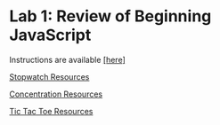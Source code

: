 # Lab 1: Review of Beginning JavaScript
Instructions are available [[here]](https://lcc-cit.github.io/CS233JS-CourseMaterials/Labs/Lab01/Lab01_Instructions_ReviewBeginningJS.html)

[Stopwatch Resources](https://drive.google.com/drive/folders/156k99ByO2jnzu1kkTWECPCTWIex6RT8g)

[Concentration Resources](https://drive.google.com/drive/folders/1KNRnDGB3kgBju57mHp5bfh0-K2ymcRGc)

[Tic Tac Toe Resources](https://drive.google.com/drive/folders/1tT6b64zk-Bs4WphFJc4wAylluqsy8wSk)
